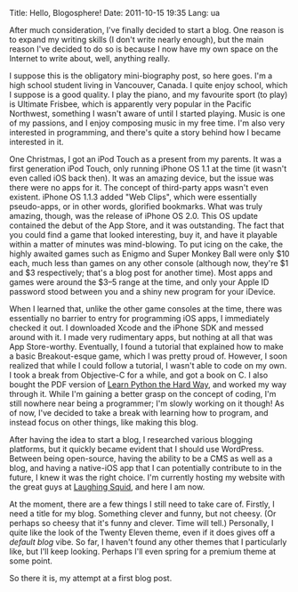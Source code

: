 Title: Hello, Blogosphere!
Date: 2011-10-15 19:35
Lang: ua

After much consideration, I've finally decided to start a blog. One reason is to expand my writing skills (I don't write nearly enough), but the main reason I've decided to do so is because I now have my own space on the Internet to write about, well, anything really.

I suppose this is the obligatory mini-biography post, so here goes. I'm a high school student living in Vancouver, Canada. I quite enjoy school, which I suppose is a good quality. I play the piano, and my favourite sport (to play) is Ultimate Frisbee, which is apparently very popular in the Pacific Northwest, something I wasn't aware of until I started playing. Music is one of my passions, and I enjoy composing music in my free time. I'm also very interested in programming, and there's quite a story behind how I became interested in it.

One Christmas, I got an iPod Touch as a present from my parents. It was a first generation iPod Touch, only running iPhone OS 1.1 at the time (it wasn't even called iOS back then). It was an amazing device, but the issue was there were no apps for it. The concept of third-party apps wasn't even existent. iPhone OS 1.1.3 added "Web Clips", which were essentially pseudo-apps, or in other words, glorified bookmarks. What was truly amazing, though, was the release of iPhone OS 2.0. This OS update contained the debut of the App Store, and it was outstanding. The fact that you could find a game that looked interesting, buy it, and have it playable within a matter of minutes was mind-blowing. To put icing on the cake, the highly awaited games such as Enigmo and Super Monkey Ball were only $10 each, much less than games on any other console (although now, they're $1 and $3 respectively; that's a blog post for another time). Most apps and games were around the $3–5 range at the time, and only your Apple ID password stood between you and a shiny new program for your iDevice.

When I learned that, unlike the other game consoles at the time, there was essentially no barrier to entry for programming iOS apps, I immediately checked it out. I downloaded Xcode and the iPhone SDK and messed around with it. I made very rudimentary apps, but nothing at all that was App Store-worthy. Eventually, I found a tutorial that explained how to make a basic Breakout-esque game, which I was pretty proud of. However, I soon realized that while I could follow a tutorial, I wasn't able to code on my own. I took a break from Objective-C for a while, and got a book on C. I also bought the PDF version of [Learn Python the Hard Way](http://learnpythonthehardway.org/), and worked my way through it. While I'm gaining a better grasp on the concept of coding, I'm still nowhere near being a programmer; I'm slowly working on it though! As of now, I've decided to take a break with learning how to program, and instead focus on other things, like making this blog.

After having the idea to start a blog, I researched various blogging platforms, but it quickly became evident that I should use WordPress. Between being open-source, having the ability to be a CMS as well as a blog, and having a native-iOS app that I can potentially contribute to in the future, I knew it was the right choice. I'm currently hosting my website with the great guys at [Laughing Squid](http://laughingsquid.us/), and here I am now.

At the moment, there are a few things I still need to take care of. Firstly, I need a title for my blog. Something clever and funny, but not cheesy. (Or perhaps so cheesy that it's funny and clever. Time will tell.) Personally, I quite like the look of the Twenty Eleven theme, even if it does gives off a *default blog* vibe. So far, I haven't found any other themes that I particularly like, but I'll keep looking. Perhaps I'll even spring for a premium theme at some point.

So there it is, my attempt at a first blog post.
